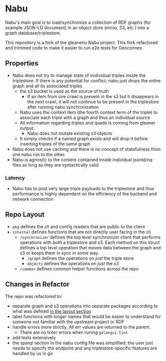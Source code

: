 # Nabu 
Nabu's main goal is to load/synchronize a collection of RDF graphs (for example JSON-LD document) in an 
object store (minio, S3, etc.) into a graph database/triplestore. 

This repository is a fork of the gleanerio Nabu project. This fork refactored and trimmed code to make it easier to run e2e tests for Geoconnex.

## Properties

- Nabu does not try to manage state of inidividual triples inside the triplestore. If there is any potential for conflict, nabu just drops the entire graph and all its associated triples
    - the s3 bucket is used as the source of truth
        - If an item from one crawl is present in the s3 but it disappears in the next crawl, it will not continue to be present in the triplestore after running nabu synchronization
    - Nabu uses the context item (the fourth context term of the triple) to associate each triple with a graph and thus an individual source
    - All information regarding triples and quads is coming from gleaner output.
        - Nabu does not mutate existing s3 objects 
    - It simply checks if a named graph exists and will drop it before inserting triples of the same graph
- Nabu does not use caching and there is no concept of statefulness from one nabu run to the other. 
- Nabu is agnostic to the content contained inside individual jsonld/nq files as long as they are syntactically valid

### Latency

- Nabu has to post very large triple payloads to the triplestore and thus performance is highly dependent on the efficiency of the backend and network connection
## Repo Layout

- `pkg` defines the cli and config readers that are public to the client
- `internal` defines functions that are not directly user facing in the cli
    - `/synchronizer` defines the top level synchronizer client that performs operations with both a triplestore and s3. Each method on this struct defines a top level operation that moves data between the graph and s3 or keeps them in sync in some way.
        - `/graph` defines the operations on _just_ the triple store 
        - `objects` defines the operations on _just_ the s3
    - `/common` defines common helper functions across the repo

## Changes in Refactor

The repo was refactored to:
- separate graph and s3 operations into separate packages according to what was defined [in the layout section](#repo-layout)
- label functions with longer names that would be easier to understand for someone not familiar with the upstream project or RDF
- handle errors more strictly. All err values are returned to the parent.
    - There are no linter errors when runing `golangci-lint`
- add tests extensively 
- the sparql section in the nabu config file was simplified; the user just needs to specify the endpoint and any triplestore-specific features are handled by us in go
